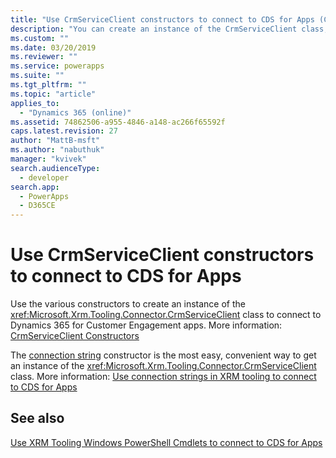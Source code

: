 ```yaml
---
title: "Use CrmServiceClient constructors to connect to CDS for Apps (Common Data Service for Apps)| Microsoft Docs"
description: "You can create an instance of the CrmServiceClient class, and then use one of the constructors to connect to Common Data Service for Apps"
ms.custom: ""
ms.date: 03/20/2019
ms.reviewer: ""
ms.service: powerapps
ms.suite: ""
ms.tgt_pltfrm: ""
ms.topic: "article"
applies_to: 
  - "Dynamics 365 (online)"
ms.assetid: 74862506-a955-4846-a148-ac266f65592f
caps.latest.revision: 27
author: "MattB-msft"
ms.author: "nabuthuk"
manager: "kvivek"
search.audienceType: 
  - developer
search.app: 
  - PowerApps
  - D365CE
---
```

# Use CrmServiceClient constructors to connect to CDS for Apps

Use the various constructors to create an instance of the <xref:Microsoft.Xrm.Tooling.Connector.CrmServiceClient> class to connect to Dynamics 365 for Customer Engagement apps. More information: [CrmServiceClient Constructors](https://docs.microsoft.com/dotnet/api/microsoft.xrm.tooling.connector.crmserviceclient.-ctor)

The [connection string](https://docs.microsoft.com/dotnet/api/microsoft.xrm.tooling.connector.crmserviceclient.-ctor?view=dynamics-xrmtooling-ce-9#Microsoft_Xrm_Tooling_Connector_CrmServiceClient__ctor_System_String_) constructor is the most easy, convenient way to get an instance of the <xref:Microsoft.Xrm.Tooling.Connector.CrmServiceClient> class. More information: [Use connection strings in XRM tooling to connect to CDS for Apps](use-connection-strings-xrm-tooling-connect.md)

## See also

[Use XRM Tooling Windows PowerShell Cmdlets to connect to CDS for Apps](use-powershell-cmdlets-xrm-tooling-connect.md) 
